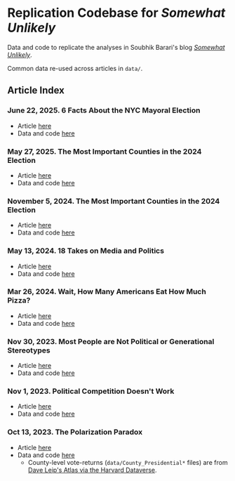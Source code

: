 # Replication Codebase for *Somewhat Unlikely*

Data and code to replicate the analyses in Soubhik Barari's blog [*Somewhat Unlikely*](https://somewhatunlikely.substack.com/).

Common data re-used across articles in `data/`.

## Article Index

### June 22, 2025. 6 Facts About the NYC Mayoral Election

- Article [here](https://somewhatunlikely.substack.com/p/nyc-mayor)
- Data and code [here](/2025-06-22_nyc-mayor/)

### May 27, 2025. The Most Important Counties in the 2024 Election

- Article [here](https://somewhatunlikely.substack.com/p/how-the-public-feels-about-ai)
- Data and code [here](/2025-05-27_how-the-public-feels-about-ai/)

### November 5, 2024. The Most Important Counties in the 2024 Election

- Article [here](https://somewhatunlikely.substack.com/p/most-important-2024-counties/)
- Data and code [here](/2024-11-05_most-important-2024-counties/)

### May 13, 2024. 18 Takes on Media and Politics

- Article [here](https://somewhatunlikely.substack.com/p/columbia-media-and-politics)
- Data and code [here](/2024-05-10_columbia-media-and-politics/)

### Mar 26, 2024. Wait, How Many Americans Eat How Much Pizza?

- Article [here](https://somewhatunlikely.substack.com/p/alotta-pizza)
- Data and code [here](/2024-03-26_alotta-pizza/)

### Nov 30, 2023. Most People are Not Political or Generational Stereotypes

-   Article [here](https://somewhatunlikely.substack.com/p/statistical-stereotypes)
-   Data and code [here](/2023-11-30_statistical-stereotypes/)

### Nov 1, 2023. Political Competition Doesn't Work

-   Article [here](https://somewhatunlikely.substack.com/p/political-competition)
-   Data and code [here](/2023-11-01_political-competition/)

### Oct 13, 2023. The Polarization Paradox

-   Article [here](https://somewhatunlikely.substack.com/p/the-polarization-paradox)
-   Data and code [here](/2023-10-13_political_beliefs/)
    -   County-level vote-returns (`data/County_Presidential*` files) are from [Dave Leip's Atlas via the Harvard Dataverse](https://dataverse.harvard.edu/file.xhtml?persistentId=doi:10.7910/DVN/SUCQ52/JAAWCB&version=8.0).
